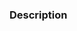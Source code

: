 ### Description
<!--
please describe your changes in enough detail that the reviewing dev can effectively review the work done
please also provide any links to relevant documentation, blog posts, etc. that you may have used that would be helpful for the review and any related tasks
include information like breaking changes, dependencies added, screenshots, comparisons between new and old behavior, etc.
-->

<!-- =============== If this is a regular PR please use the following template =============== -->
<!-- ### Screenshots / Recordings (if applicable) -->

<!-- =============== If this is an incident PR please use the following template -=============== ->

<!-- These following sections can simply be copied from the Jira task if provided and provide enough detail -->

<!--

### Errors (if applicable)

### Steps To Reproduce
1. 
2. 
3. 

### Expected behavior

### Actual behavior

### Screenshots / Screen Recordings

-->
